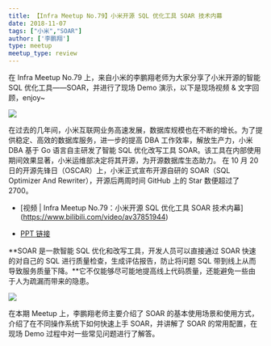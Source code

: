 ```yaml
---
title: 【Infra Meetup No.79】小米开源 SQL 优化工具 SOAR 技术内幕
date: 2018-11-07
tags: ["小米","SOAR"]
author: ['李鹏翔']
type: meetup
meetup_type: review
---
```


在 Infra Meetup No.79 上，来自小米的李鹏翔老师为大家分享了小米开源的智能 SQL 优化工具——SOAR，并进行了现场 Demo 演示，以下是现场视频 & 文字回顾，enjoy~

![](http://upload-images.jianshu.io/upload_images/542677-aa4219c8e2a0393e?imageMogr2/auto-orient/strip%7CimageView2/2/w/1240)

在过去的几年间，小米互联网业务高速发展，数据库规模也在不断的增长。为了提供稳定、高效的数据库服务，进一步的提高 DBA 工作效率，解放生产力，小米 DBA 基于 Go 语言自主研发了智能 SQL 优化改写工具 SOAR。该工具在内部使用期间效果显著，小米运维部决定将其开源，为开源数据库生态助力。 在 10 月 20 日的开源先锋日（OSCAR）上，小米正式宣布开源自研的 SOAR（SQL Optimizer And Rewriter），开源后两周时间 GitHub 上的 Star 数便超过了 2700。

- [视频 | Infra Meetup No.79：小米开源 SQL 优化工具 SOAR 技术内幕]
(https://www.bilibili.com/video/av37851944)

- [PPT 链接](https://eyun.baidu.com/s/3raldaMS)

**SOAR 是一款智能 SQL 优化和改写工具，开发人员可以直接通过 SOAR 快速的对自己的 SQL 进行质量检查，生成评估报告，防止将问题 SQL 带到线上从而导致服务质量下降。**它不仅能够尽可能地提高线上代码质量，还能避免一些由于人为疏漏而带来的隐患。

![](http://upload-images.jianshu.io/upload_images/542677-7f05b32ccc6f7238?imageMogr2/auto-orient/strip%7CimageView2/2/w/1240)

在本期 Meetup 上，李鹏翔老师主要介绍了 SOAR 的基本使用场景和使用方式，介绍了在不同操作系统下如何快速上手 SOAR，并讲解了 SOAR 的常用配置，在现场 Demo 过程中对一些常见问题进行了解答。





